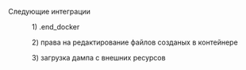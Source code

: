 <p>Следующие интеграции</p>
<ul>
    <ol>1) .end_docker</ol>
    <ol>2) права на редактирование файлов созданых в контейнере</ol>
    <ol>3) загрузка дампа с внешних ресурсов</ol>
</ul>

